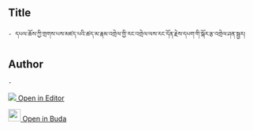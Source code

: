 ## Title
	- དཔལ་ཆོས་ཀྱི་གྲགས་པས་མཛད་པའི་ཚད་མ་རྣམ་འགྲེལ་གྱི་རང་འགྲེལ་ལས་རང་དོན་རྗེས་དཔག་གི་སྐོར་རྩ་འགྲེལ་ཤན་སྦྱར།

## Author
	- 



[<img src="https://img.icons8.com/color/25/000000/edit-property.png"> Open in Editor](http://editor.openpecha.org/P003299)

[<img width="25" src="https://library.bdrc.io/icons/BUDA-small.svg"> Open in Buda](https://library.bdrc.io/show/bdr:IE0OPP003299)
